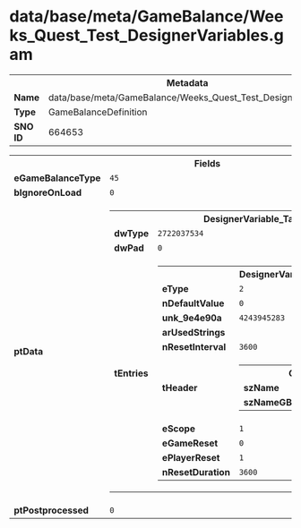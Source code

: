 <h1>data/base/meta/GameBalance/Weeks_Quest_Test_DesignerVariables.gam</h1><table><tr><th colspan="100%">Metadata</th></tr><tr><td><b>Name</b></td><td>data/base/meta/GameBalance/Weeks_Quest_Test_DesignerVariables.gam</td></tr><tr><td><b>Type</b></td><td>GameBalanceDefinition</td></tr><tr><td><b>SNO ID</b></td><td>664653</td></tr></table>

<table><tr><th colspan="100%">Fields</th></tr><tr><td><b>eGameBalanceType</b></td><td><code>45</code></td></tr><tr><td><b>bIgnoreOnLoad</b></td><td><code>0</code></td></tr><tr><td><b>ptData</b></td><td><table><tr><th colspan="100%">DesignerVariable_Table</th></tr><tr><td><b>dwType</b></td><td><code>2722037534</code></td></tr><tr><td><b>dwPad</b></td><td><code>0</code></td></tr><tr><td><b>tEntries</b></td><td><table><tr><th colspan="100%">DesignerVariable</th></tr><tr><td><b>eType</b></td><td><code>2</code></td></tr><tr><td><b>nDefaultValue</b></td><td><code>0</code></td></tr><tr><td><b>unk_9e4e90a</b></td><td><code>4243945283</code></td></tr><tr><td><b>arUsedStrings</b></td><td></td></tr><tr><td><b>nResetInterval</b></td><td><code>3600</code></td></tr><tr><td><b>tHeader</b></td><td><table><tr><th colspan="100%">GBIDHeader</th></tr><tr><td><b>szName</b></td><td><code>Convo_Switch</code></td></tr><tr><td><b>szNameGBIDHash</b></td><td><code>1166291510</code></td></tr></table>

</td></tr><tr><td><b>eScope</b></td><td><code>1</code></td></tr><tr><td><b>eGameReset</b></td><td><code>0</code></td></tr><tr><td><b>ePlayerReset</b></td><td><code>1</code></td></tr><tr><td><b>nResetDuration</b></td><td><code>3600</code></td></tr></table>


</td></tr></table>


</td></tr><tr><td><b>ptPostprocessed</b></td><td><code>0</code></td></tr></table>


